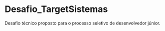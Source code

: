 # Desafio_TargetSistemas
Desafio técnico proposto para o processo seletivo de desenvolvedor júnior.
